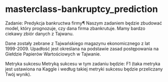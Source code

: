 # masterclass-bankruptcy_prediction
Zadanie: Predykcja bankructwa firmy¶
Naszym zadaniem będzie zbudować model, który prognozuje, czy dana firma zbankrutuje. Mamy bardzo ciekawy zbiór danych z Tajwanu.

Dane zostały zebrane z Таjwańskiego magazynu ekonomicznego z lat 1999-2009. Upadłość jest określana na podstawie zasad postępowania na Giełdzie Papierów Wartościowych w Tajwanie.

Metryka sukcesu
Metryką sukcesu w tym zadaniu będzie: F1 (taka metryka jest ustawiona na Kaggle i według takiej metryki sukcesu będzie przeliczany Twój wynik).

